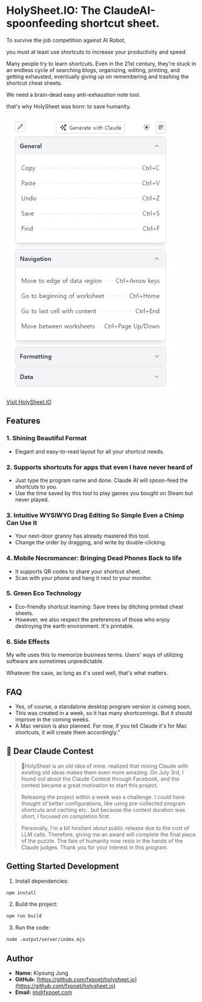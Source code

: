 # HolySheet.IO: The ClaudeAI-spoonfeeding shortcut sheet.

To survive the job competition against AI Robot,

you must at least use shortcuts to increase your productivity and speed.

Many people try to learn shortcuts. Even in the 21st century,
they're stuck in an endless cycle of searching blogs, organizing, editing, printing, and getting exhausted,
eventually giving up on remembering and trashing the shortcut cheat sheets.

We need a brain-dead easy anti-exhaustion note tool.

that's why HolySheet was born: to save humanity.

![HolySheet Screenshot](public/screenshot-01.png)

[Visit HolySheet.IO](https://holysheet.io)

## Features

### 1. Shining Beautiful Format
- Elegant and easy-to-read layout for all your shortcut needs.

### 2. Supports shortcuts for apps that even I have never heard of
- Just type the program name and done. Claude AI will spoon-feed the shortcuts to you.
- Use the time saved by this tool to play games you bought on Steam but never played.


### 3. Intuitive WYSIWYG Drag Editing So Simple Even a Chimp Can Use It
- Your next-door granny has already mastered this tool.
- Change the order by dragging, and write by double-clicking.


### 4. Mobile Necromancer: Bringing Dead Phones Back to life
- It supports QR codes to share your shortcut sheet.
- Scan with your phone and hang it next to your monitor.


### 5. Green Eco Technology
- Eco-friendly shortcut learning: Save trees by ditching printed cheat sheets.
- However, we also respect the preferences of those who enjoy destroying the earth environment.
  It's printable.


### 6. Side Effects
My wife uses this to memorize business terms.
Users' ways of utilizing software are sometimes unpredictable.

Whatever the case, as long as it's used well, that's what matters.


## FAQ

- Yes, of course, a standalone desktop program version is coming soon.
- This was created in a week, so it has many shortcomings. But it should improve in the coming weeks.
- A Mac version is also planned. For now, if you tell Claude it's for Mac shortcuts, it will create them accordingly."


## 💌 Dear Claude Contest

> 🌟HolySheet is an old idea of mine.
> realized that mixing Claude with existing old ideas makes them even more amazing.
> On July 3rd, I found out about the Claude Contest through Facebook,
> and the contest became a great motivation to start this project.

> Releasing the project within a week was a challenge.
> I could have thought of better configurations, like using pre-collected program shortcuts and caching etc..
> but  because the contest duration was short, I focused on completion first.

> Personally, I'm a bit hesitant about public release due to the cost of LLM calls.
> Therefore, giving me an award will complete the final piece of the puzzle.
> The fate of humanity now rests in the hands of the Claude judges.
> Thank you for your interest in this program.


## Getting Started Development

1. Install dependencies:
```bash
npm install
```

2. Build the project:
```bash
npm run build
```

3. Run the code:
```bash
node .output/server/index.mjs
```

## Author

- **Name:** Kiyoung Jung
- **GitHub:** [https://github.com/fxpoet/holysheet.io](https://github.com/fxpoet/holysheet.io)
- **Email:** im@fxpoet.com

